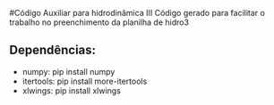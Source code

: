 ﻿
#Código Auxiliar para hidrodinâmica III
Código gerado para facilitar o trabalho no preenchimento da planilha de hidro3

## Dependências:
- numpy: pip install numpy
- itertools: pip install more-itertools
- xlwings: pip install xlwings